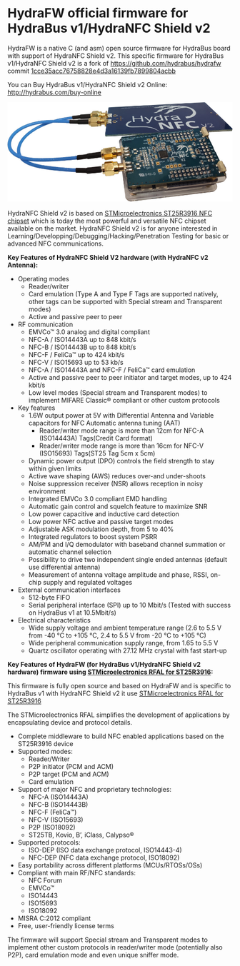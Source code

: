 HydraFW official firmware for HydraBus v1/HydraNFC Shield v2
========

HydraFW is a native C (and asm) open source firmware for HydraBus board with support of HydraNFC Shield v2.
This specific firmware for HydraBus v1/HydraNFC Shield v2 is a fork of https://github.com/hydrabus/hydrafw commit [1cce35acc76758828e4d3a16139fb7899804acbb](https://github.com/hydrabus/hydrafw/commit/1cce35acc76758828e4d3a16139fb7899804acbb) 

You can Buy HydraBus v1/HydraNFC Shield v2 Online: http://hydrabus.com/buy-online

![HydraBus+HydraNFC Shield V2 boards](HydraBus_v1_HydraNFC_Shield_v2.jpg)

HydraNFC Shield v2 is based on [STMicroelectronics ST25R3916 NFC chipset](https://www.st.com/en/nfc/st25r3916.html) which is today the most powerful and versatile NFC chipset available on the market.
HydraNFC Shield v2 is for anyone interested in Learning/Developping/Debugging/Hacking/Penetration Testing for basic or advanced NFC communications.

**Key Features of HydraNFC Shield V2 hardware (with HydraNFC v2 Antenna):**
* Operating modes
  * Reader/writer
  * Card emulation (Type A and Type F Tags are supported natively, other tags can be supported with Special stream and Transparent modes)
  * Active and passive peer to peer 
* RF communication
  * EMVCo™ 3.0 analog and digital compliant
  * NFC-A / ISO14443A up to 848 kbit/s
  * NFC-B / ISO14443B up to 848 kbit/s
  * NFC-F / FeliCa™ up to 424 kbit/s
  * NFC-V / ISO15693 up to 53 kb/s
  * NFC-A / ISO14443A and NFC-F / FeliCa™ card emulation
  * Active and passive peer to peer initiator and target modes, up to 424 kbit/s
  * Low level modes (Special stream and Transparent modes) to implement MIFARE Classic® compliant or other custom protocols 
* Key features
  * 1.6W output power at 5V with Differential Antenna and Variable capacitors for NFC Automatic antenna tuning (AAT)
    * Reader/writer mode range is more than 12cm for NFC-A (ISO14443A) Tags(Credit Card format)
    * Reader/writer mode range is more than 16cm for NFC-V (ISO15693) Tags(ST25 Tag 5cm x 5cm)
  * Dynamic power output (DPO) controls the field strength to stay within given limits
  * Active wave shaping (AWS) reduces over-and under-shoots
  * Noise suppression receiver (NSR) allows reception in noisy environment
  * Integrated EMVCo 3.0 compliant EMD handling
  * Automatic gain control and squelch feature to maximize SNR
  * Low power capacitive and inductive card detection
  * Low power NFC active and passive target modes
  * Adjustable ASK modulation depth, from 5 to 40%
  * Integrated regulators to boost system PSRR
  * AM/PM and I/Q demodulator with baseband channel summation or automatic channel selection
  * Possibility to drive two independent single ended antennas (default use differential antenna)
  * Measurement of antenna voltage amplitude and phase, RSSI, on-chip supply and regulated voltages
* External communication interfaces
  * 512-byte FIFO
  * Serial peripheral interface (SPI) up to 10 Mbit/s (Tested with success on HydraBus v1 at 10.5Mbit/s)
* Electrical characteristics
  * Wide supply voltage and ambient temperature range (2.6 to 5.5 V from -40 °C to +105 °C, 2.4 to 5.5 V from -20 °C to +105 °C)
  * Wide peripheral communication supply range, from 1.65 to 5.5 V
  * Quartz oscillator operating with 27.12 MHz crystal with fast start-up 

**Key Features of HydraFW (for HydraBus v1/HydraNFC Shield v2 hardware) firmware using [STMicroelectronics RFAL for ST25R3916](https://www.st.com/content/st_com/en/products/embedded-software/st25-nfc-rfid-software/stsw-st25rfal002.html):**

This firmware is fully open source and based on HydraFW and is specific to HydraBus v1 with HydraNFC Shield v2 it use [STMicroelectronics RFAL for ST25R3916](https://www.st.com/content/st_com/en/products/embedded-software/st25-nfc-rfid-software/stsw-st25rfal002.html)

The STMicroelectronics RFAL simplifies the development of applications by encapsulating device and protocol details.
* Complete middleware to build NFC enabled applications based on the ST25R3916 device
* Supported modes:
  * Reader/Writer
  * P2P initiator (PCM and ACM)
  * P2P target (PCM and ACM)
  * Card emulation
* Support of major NFC and proprietary technologies:
  * NFC-A (ISO14443A)
  * NFC-B (ISO14443B)
  * NFC-F (FeliCa™)
  * NFC-V (ISO15693)
  * P2P (ISO18092)
  * ST25TB, Kovio, B’, iClass, Calypso®
* Supported protocols:
  * ISO-DEP (ISO data exchange protocol, ISO14443-4)
  * NFC-DEP (NFC data exchange protocol, ISO18092)
* Easy portability across different platforms (MCUs/RTOSs/OSs)
* Compliant with main RF/NFC standards:
  * NFC Forum
  * EMVCo™
  * ISO14443
  * ISO15693
  * ISO18092
* MISRA C:2012 compliant
* Free, user-friendly license terms

The firmware will support Special stream and Transparent modes to implement other custom protocols in reader/writer mode (potentially also P2P), card emulation mode and even unique sniffer mode.
